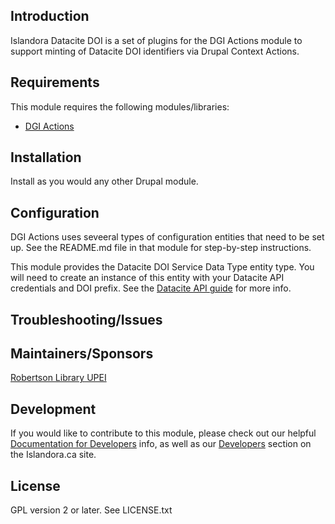 ## Introduction

Islandora Datacite DOI is a set of plugins for the DGI Actions module to support
minting of Datacite DOI identifiers via Drupal Context Actions.

## Requirements

This module requires the following modules/libraries:

* [DGI Actions](https://github.com/discoverygarden/dgi_actions)

## Installation

Install as you would any other Drupal module.

## Configuration

DGI Actions uses seveeral types of configuration entities that need to be set up. See the
README.md file in that module for step-by-step instructions.

This module provides the Datacite DOI Service Data Type entity type. You will need to create an
instance of this entity with your Datacite API credentials and DOI prefix. See the
[Datacite API guide](https://support.datacite.org/docs/mds-api-guide) for more info.

## Troubleshooting/Issues


## Maintainers/Sponsors

[Robertson Library UPEI](https://github.com/roblib)

## Development

If you would like to contribute to this module, please check out our helpful [Documentation for Developers](https://github.com/Islandora/islandora/wiki#wiki-documentation-for-developers) info, as well as our [Developers](http://islandora.ca/developers) section on the Islandora.ca site.

## License

GPL version 2 or later. See LICENSE.txt
